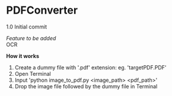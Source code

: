 # PDFConverter

1.0 Initial commit

*Feature to be added*<br>
OCR

**How it works**
1. Create a dummy file with '.pdf' extension: eg. 'targetPDF.PDF'
2. Open Terminal
3. Input 'python image_to_pdf.py <image_path> <pdf_path>'
4. Drop the image file followed by the dummy file in Terminal
